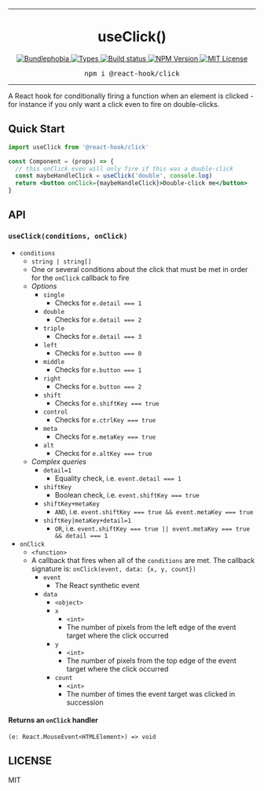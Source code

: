 <hr>
<div align="center">
  <h1 align="center">
    useClick()
  </h1>
</div>

<p align="center">
  <a href="https://bundlephobia.com/result?p=@react-hook/click">
    <img alt="Bundlephobia" src="https://img.shields.io/bundlephobia/minzip/@react-hook/click?style=for-the-badge&labelColor=24292e">
  </a>
  <a aria-label="Types" href="https://www.npmjs.com/package/@react-hook/click">
    <img alt="Types" src="https://img.shields.io/npm/types/@react-hook/click?style=for-the-badge&labelColor=24292e">
  </a>
  <a aria-label="Build status" href="https://travis-ci.com/jaredLunde/react-hook">
    <img alt="Build status" src="https://img.shields.io/travis/com/jaredLunde/react-hook?style=for-the-badge&labelColor=24292e">
  </a>
  <a aria-label="NPM version" href="https://www.npmjs.com/package/@react-hook/click">
    <img alt="NPM Version" src="https://img.shields.io/npm/v/@react-hook/click?style=for-the-badge&labelColor=24292e">
  </a>
  <a aria-label="License" href="https://jaredlunde.mit-license.org/">
    <img alt="MIT License" src="https://img.shields.io/npm/l/@react-hook/click?style=for-the-badge&labelColor=24292e">
  </a>
</p>

<pre align="center">npm i @react-hook/click</pre>
<hr>

A React hook for conditionally firing a function when an element is
clicked - for instance if you only want a click even to fire on
double-clicks.

## Quick Start

```jsx harmony
import useClick from '@react-hook/click'

const Component = (props) => {
  // this onClick even will only fire if this was a double-click
  const maybeHandleClick = useClick('double', console.log)
  return <button onClick={maybeHandleClick}>Double-click me</button>
}
```

## API

### `useClick(conditions, onClick)`

- `conditions`
  - `string | string[]`
  - One or several conditions about the click that must be met in order
    for the `onClick` callback to fire
  - _Options_
    - `single`
      - Checks for `e.detail === 1`
    - `double`
      - Checks for `e.detail === 2`
    - `triple`
      - Checks for `e.detail === 3`
    - `left`
      - Checks for `e.button === 0`
    - `middle`
      - Checks for `e.button === 1`
    - `right`
      - Checks for `e.button === 2`
    - `shift`
      - Checks for `e.shiftKey === true`
    - `control`
      - Checks for `e.ctrlKey === true`
    - `meta`
      - Checks for `e.metaKey === true`
    - `alt`
      - Checks for `e.altKey === true`
  - _Complex queries_
    - `detail=1`
      - Equality check, i.e. `event.detail === 1`
    - `shiftKey`
      - Boolean check, i.e. `event.shiftKey === true`
    - `shiftKey+metaKey`
      - `AND`, i.e. `event.shiftKey === true && event.metaKey === true`
    - `shiftKey|metaKey+detail=1`
      - `OR`, i.e. `event.shiftKey === true || event.metaKey === true && detail === 1`
- `onClick`
  - `<function>`
  - A callback that fires when all of the `conditions` are met. The
    callback signature is: `onClick(event, data: {x, y, count})`
    - `event`
      - The React synthetic event
    - `data`
      - `<object>`
      - `x`
        - `<int>`
        - The number of pixels from the left edge of the event target
          where the click occurred
      - `y`
        - `<int>`
        - The number of pixels from the top edge of the event target
          where the click occurred
      - `count`
        - `<int>`
        - The number of times the event target was clicked in succession

#### Returns an `onClick` handler

`(e: React.MouseEvent<HTMLElement>) => void`

## LICENSE

MIT
